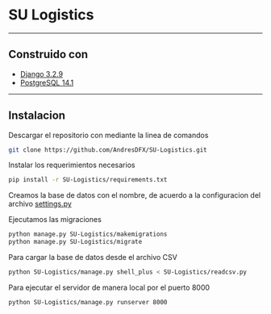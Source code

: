 # SU Logistics

---
## Construido con
+ [Django 3.2.9](https://www.djangoproject.com/)
+ [PostgreSQL 14.1](https://www.postgresql.org/)

---
## Instalacion

Descargar el repositorio con mediante la linea de comandos 
```bash
git clone https://github.com/AndresDFX/SU-Logistics.git
```

Instalar los requerimientos necesarios
```bash
pip install -r SU-Logistics/requirements.txt
```
Creamos la base de datos con el nombre, de acuerdo a la configuracion del archivo [settings.py](./logistics/logistics/settings.py)

Ejecutamos las migraciones

``` bash
python manage.py SU-Logistics/makemigrations
python manage.py SU-Logistics/migrate
```

Para cargar la base de datos desde el archivo CSV

```bash
python SU-Logistics/manage.py shell_plus < SU-Logistics/readcsv.py
```

Para ejecutar el servidor de manera local por el puerto 8000 
```
python SU-Logistics/manage.py runserver 8000
```

